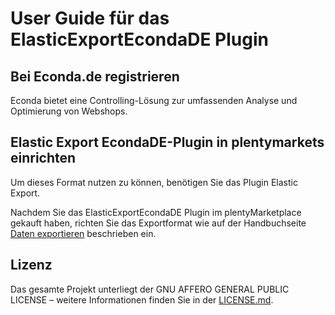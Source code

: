 
# User Guide für das ElasticExportEcondaDE Plugin

<div class="container-toc"></div>

## Bei Econda.de registrieren

Econda bietet eine Controlling-Lösung zur umfassenden Analyse und Optimierung von Webshops.

## Elastic Export EcondaDE-Plugin in plentymarkets einrichten

Um dieses Format nutzen zu können, benötigen Sie das Plugin Elastic Export.

Nachdem Sie das ElasticExportEcondaDE Plugin im plentyMarketplace gekauft haben, richten Sie das Exportformat wie auf der Handbuchseite [Daten exportieren](https://www.plentymarkets.eu/handbuch/datenaustausch/daten-exportieren/#4) beschrieben ein.

## Lizenz

Das gesamte Projekt unterliegt der GNU AFFERO GENERAL PUBLIC LICENSE – weitere Informationen finden Sie in der [LICENSE.md](https://github.com/plentymarkets/plugin-elastic-export-econda-de/blob/master/LICENSE.md).
